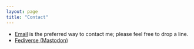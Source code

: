```yaml
---
layout: page
title: "Contact"
---
```


  * <a href="mailto:antonio+blog@piccolboni.info">Email</a> is the preferred way to contact me; please feel free to drop a line.
  * [Fediverse (Mastodon)](https://toot.community/@piccolbo)
